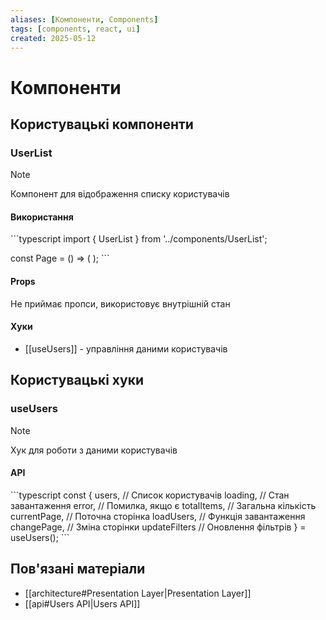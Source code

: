 ```yaml
---
aliases: [Компоненти, Components]
tags: [components, react, ui]
created: 2025-05-12
---
```


# Компоненти

## Користувацькі компоненти

### UserList

> [!NOTE]
> Компонент для відображення списку користувачів

#### Використання

\`\`\`typescript
import { UserList } from '../components/UserList';

const Page = () => (
<UserList />
);
\`\`\`

#### Props

Не приймає пропси, використовує внутрішній стан

#### Хуки

- [[useUsers]] - управління даними користувачів

## Користувацькі хуки

### useUsers

> [!NOTE]
> Хук для роботи з даними користувачів

#### API

\`\`\`typescript
const {
users, // Список користувачів
loading, // Стан завантаження
error, // Помилка, якщо є
totalItems, // Загальна кількість
currentPage, // Поточна сторінка
loadUsers, // Функція завантаження
changePage, // Зміна сторінки
updateFilters // Оновлення фільтрів
} = useUsers();
\`\`\`

## Пов'язані матеріали

- [[architecture#Presentation Layer|Presentation Layer]]
- [[api#Users API|Users API]]
